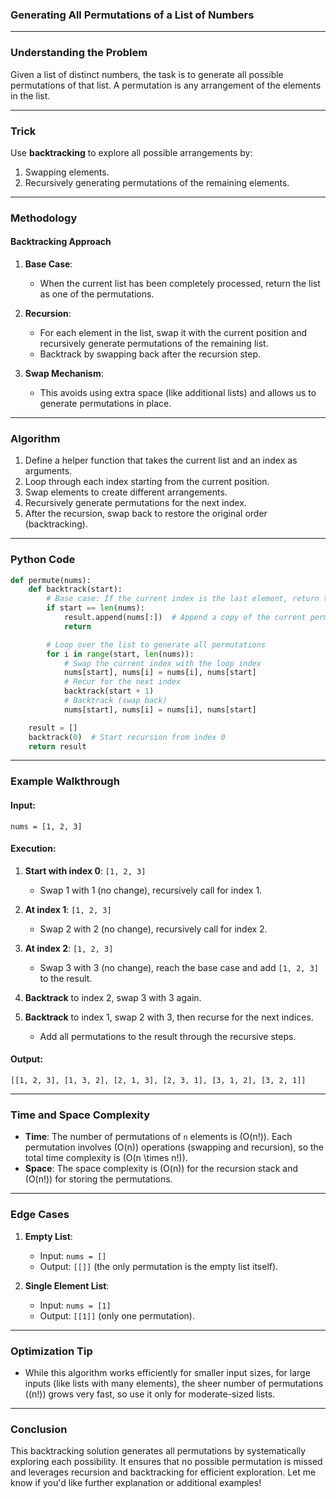 ### **Generating All Permutations of a List of Numbers**

---

### **Understanding the Problem**
Given a list of distinct numbers, the task is to generate all possible permutations of that list. A permutation is any arrangement of the elements in the list.

---

### **Trick**
Use **backtracking** to explore all possible arrangements by:
1. Swapping elements.
2. Recursively generating permutations of the remaining elements.

---

### **Methodology**

#### **Backtracking Approach**
1. **Base Case**:
   - When the current list has been completely processed, return the list as one of the permutations.

2. **Recursion**:
   - For each element in the list, swap it with the current position and recursively generate permutations of the remaining list.
   - Backtrack by swapping back after the recursion step.

3. **Swap Mechanism**:
   - This avoids using extra space (like additional lists) and allows us to generate permutations in place.

---

### **Algorithm**
1. Define a helper function that takes the current list and an index as arguments.
2. Loop through each index starting from the current position.
3. Swap elements to create different arrangements.
4. Recursively generate permutations for the next index.
5. After the recursion, swap back to restore the original order (backtracking).

---

### **Python Code**

```python
def permute(nums):
    def backtrack(start):
        # Base case: If the current index is the last element, return the permutation
        if start == len(nums):
            result.append(nums[:])  # Append a copy of the current permutation
            return

        # Loop over the list to generate all permutations
        for i in range(start, len(nums)):
            # Swap the current index with the loop index
            nums[start], nums[i] = nums[i], nums[start]
            # Recur for the next index
            backtrack(start + 1)
            # Backtrack (swap back)
            nums[start], nums[i] = nums[i], nums[start]

    result = []
    backtrack(0)  # Start recursion from index 0
    return result
```

---

### **Example Walkthrough**

#### **Input**:
`nums = [1, 2, 3]`

#### **Execution**:
1. **Start with index 0**: `[1, 2, 3]`
   - Swap 1 with 1 (no change), recursively call for index 1.
   
2. **At index 1**: `[1, 2, 3]`
   - Swap 2 with 2 (no change), recursively call for index 2.
   
3. **At index 2**: `[1, 2, 3]`
   - Swap 3 with 3 (no change), reach the base case and add `[1, 2, 3]` to the result.
   
4. **Backtrack** to index 2, swap 3 with 3 again.

5. **Backtrack** to index 1, swap 2 with 3, then recurse for the next indices.

   - Add all permutations to the result through the recursive steps.

#### **Output**:
`[[1, 2, 3], [1, 3, 2], [2, 1, 3], [2, 3, 1], [3, 1, 2], [3, 2, 1]]`

---

### **Time and Space Complexity**
- **Time**: The number of permutations of `n` elements is \(O(n!)\). Each permutation involves \(O(n)\) operations (swapping and recursion), so the total time complexity is \(O(n \times n!)\).
- **Space**: The space complexity is \(O(n)\) for the recursion stack and \(O(n!)\) for storing the permutations.

---

### **Edge Cases**
1. **Empty List**:
   - Input: `nums = []`
   - Output: `[[]]` (the only permutation is the empty list itself).

2. **Single Element List**:
   - Input: `nums = [1]`
   - Output: `[[1]]` (only one permutation).

---

### **Optimization Tip**
- While this algorithm works efficiently for smaller input sizes, for large inputs (like lists with many elements), the sheer number of permutations (\(n!\)) grows very fast, so use it only for moderate-sized lists.

---

### **Conclusion**
This backtracking solution generates all permutations by systematically exploring each possibility. It ensures that no possible permutation is missed and leverages recursion and backtracking for efficient exploration. Let me know if you'd like further explanation or additional examples!